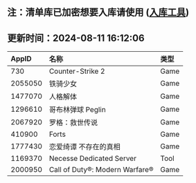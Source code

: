 ## 注：清单库已加密想要入库请使用 ([入库工具](https://github.com/BlankTMing/ManifestAutoUpdate/releases))

## 更新时间：2024-08-11 16:12:06
| AppID | 名称 | 类型  |
| :-------------------- | :----------------------------- | :----------- |
| 730 | Counter-Strike 2| Game |
| 2055050 |   铁骑少女| Game |
| 1477070 | 人格解体| Game |
| 1296610 | 哥布林弹球 Peglin| Game |
| 2067920 | 罗格：救世传说| Game |
| 410900 | Forts| Game |
| 1777430 | 恋爱绮谭 不存在的真相| Game |
| 1169370 | Necesse Dedicated Server| Tool |
| 2000950 | Call of Duty®: Modern Warfare®| Game |
